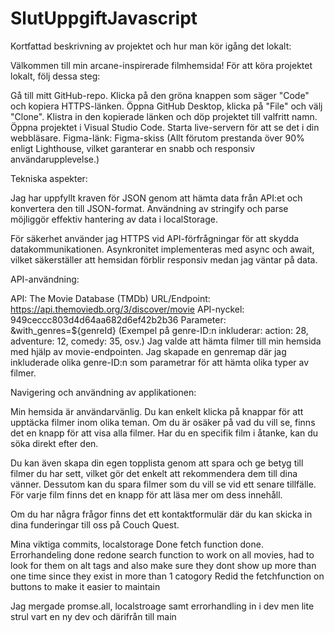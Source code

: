 # SlutUppgiftJavascript
Kortfattad beskrivning av projektet och hur man kör igång det lokalt:

Välkommen till min arcane-inspirerade filmhemsida! För att köra projektet lokalt, följ dessa steg:

Gå till mitt GitHub-repo.
Klicka på den gröna knappen som säger "Code" och kopiera HTTPS-länken.
Öppna GitHub Desktop, klicka på "File" och välj "Clone".
Klistra in den kopierade länken och döp projektet till valfritt namn.
Öppna projektet i Visual Studio Code.
Starta live-servern för att se det i din webbläsare.
Figma-länk: Figma-skiss (Allt förutom prestanda över 90% enligt Lighthouse, vilket garanterar en snabb och responsiv användarupplevelse.)

Tekniska aspekter:

Jag har uppfyllt kraven för JSON genom att hämta data från API:et och konvertera den till JSON-format. Användning av stringify och parse möjliggör effektiv hantering av data i localStorage.

För säkerhet använder jag HTTPS vid API-förfrågningar för att skydda datakommunikationen. Asynkronitet implementeras med async och await, vilket säkerställer att hemsidan förblir responsiv medan jag väntar på data.

API-användning:

API: The Movie Database (TMDb)
URL/Endpoint: https://api.themoviedb.org/3/discover/movie
API-nyckel: 949ceccc803d4d64aa682d6ef42b2b36
Parameter: &with_genres=${genreId} (Exempel på genre-ID:n inkluderar: action: 28, adventure: 12, comedy: 35, osv.)
Jag valde att hämta filmer till min hemsida med hjälp av movie-endpointen. Jag skapade en genremap där jag inkluderade olika genre-ID:n som parametrar för att hämta olika typer av filmer.

Navigering och användning av applikationen:

Min hemsida är användarvänlig. Du kan enkelt klicka på knappar för att upptäcka filmer inom olika teman. Om du är osäker på vad du vill se, finns det en knapp för att visa alla filmer. Har du en specifik film i åtanke, kan du söka direkt efter den.

Du kan även skapa din egen topplista genom att spara och ge betyg till filmer du har sett, vilket gör det enkelt att rekommendera dem till dina vänner. Dessutom kan du spara filmer som du vill se vid ett senare tillfälle. För varje film finns det en knapp för att läsa mer om dess innehåll.

Om du har några frågor finns det ett kontaktformulär där du kan skicka in dina funderingar till oss på Couch Quest.


Mina viktiga commits,
localstorage Done
fetch function done.
Errorhandeling done
redone search function to work on all movies, had to look for them on alt tags and also make sure they dont show up more than one time since they exist in more than 1 catogory
Redid the fetchfunction on buttons to make it easier to maintain

Jag mergade promse.all, localstroage samt errorhandling in i dev men lite strul vart en ny dev och därifrån till main
